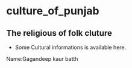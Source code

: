 # culture_of_punjab

## The religious of folk cluture

* Some Cultural informations is available here.

Name:Gagandeep kaur batth
